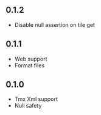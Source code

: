 ## 0.1.2
- Disable null assertion on tile get
## 0.1.1
- Web support
- Format files
## 0.1.0
- Tmx Xml support
- Null safety